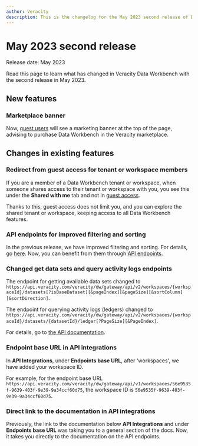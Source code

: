 ```yaml
---
author: Veracity
description: This is the changelog for the May 2023 second release of Data Workbench.
---
```


# May 2023 second release

Release date: May 2023

Read this page to learn what has changed in Veracity Data Workbench with the second release in May 2023.

## New features

### Marketplace banner
Now, [guest users](releasejan23.md) will see a marketing banner at the top of the page, advising to purchase Data Workbench in the Veracity marketplace.

## Changes in existing features

### Redirect from guest access for tenant or workspace members
If you are a member of a Data Workbench tenant or workspace, when someone shares access to their tenant or workspace with you, you see this under the **Shared with me** tab and not in [guest access](releasejan23.md). 

Thanks to this, guest access does not limit you, and you can explore the shared tenant or workspace, keeping access to all Data Workbench features.

### API endpoints for improved filtering and sorting
In the previous release, we have improved filtering and sorting. For details, go [here](releasemay23.md). Now, you can benefit from them through [API endpoints](../apiendpoints.md).

### Changed get data sets and query activity logs endpoints
The endpoint for getting available data sets changed to `https://api.veracity.com/veracity/dw/gateway/api/v2/workspaces/{workspaceId}/datasets[?isBaseDataset][&pageIndex][&pageSize][&sortColumn][&sortDirection]`.

The endpoint for querying activity logs (ledgers) changed to `https://api.veracity.com/veracity/dw/gateway/api/v2/workspaces/{workspaceId}/datasets/{datasetId}/ledger[?PageSize][&PageIndex]`.

For details, go to [the API documentation](../apiendpoints.md).

### Endpoint base URL in API integrations
In **API Integrations**, under **Endpoints base URL**, after 'workspaces', we have added your workspace ID. 

For example, for the endpoint base URL `https://api.veracity.com/veracity/dw/gateway/api/v1/workspaces/56e9535f-9639-403f-9e39-9a34ccf60d75`, the workspace ID is `56e9535f-9639-403f-9e39-9a34ccf60d75`.

### Direct link to the documentation in API integrations
Previously, the link to the documentation below  **API Integrations** and under **Endpoints base URL** was taking you to a general section of the docs. Now, it takes you directly to the documentation on the API endpoints. 